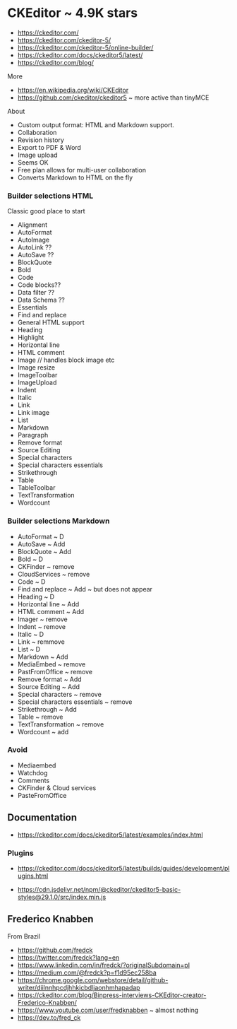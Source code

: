 # CKEditor ~ 4.9K stars

* https://ckeditor.com/
* https://ckeditor.com/ckeditor-5/
* https://ckeditor.com/ckeditor-5/online-builder/
* https://ckeditor.com/docs/ckeditor5/latest/
* https://ckeditor.com/blog/

More

* https://en.wikipedia.org/wiki/CKEditor
* https://github.com/ckeditor/ckeditor5 ~ more active than tinyMCE

About

* Custom output format: HTML and Markdown support.
* Collaboration
* Revision history
* Export to PDF & Word
* Image upload
* Seems OK
* Free plan allows for multi-user collaboration
* Converts Markdown to HTML on the fly


### Builder selections HTML

Classic good place to start

* Alignment
* AutoFormat
* AutoImage
* AutoLink ??
* AutoSave ??
* BlockQuote
* Bold
* Code
* Code blocks??
* Data filter ??
* Data Schema ??
* Essentials
* Find and replace
* General HTML support
* Heading
* Highlight
* Horizontal line
* HTML comment
* Image // handles block image etc
* Image resize
* ImageToolbar
* ImageUpload
* Indent
* Italic
* Link
* Link image
* List
* Markdown
* Paragraph
* Remove format
* Source Editing
* Special characters
* Special characters essentials
* Strikethrough
* Table
* TableToolbar
* TextTransformation
* Wordcount

### Builder selections Markdown

* AutoFormat ~ D
* AutoSave ~ Add
* BlockQuote ~ Add
* Bold ~ D
* CKFinder ~ remove
* CloudServices ~ remove
* Code ~ D
* Find and replace ~ Add ~ but does not appear
* Heading ~ D
* Horizontal line ~ Add
* HTML comment ~ Add
* Imager ~ remove
* Indent ~ remove
* Italic ~ D
* Link ~ remmove
* List ~ D
* Markdown ~ Add
* MediaEmbed ~ remove
* PastFromOffice ~ remove
* Remove format ~ Add
* Source Editing ~ Add
* Special characters ~ remove
* Special characters essentials ~ remove
* Strikethrough ~ Add
* Table ~ remove
* TextTransformation ~ remove
* Wordcount ~ add


### Avoid

* Mediaembed
* Watchdog
* Comments
* CKFinder & Cloud services
* PasteFromOffice

## Documentation

* https://ckeditor.com/docs/ckeditor5/latest/examples/index.html


### Plugins

* https://ckeditor.com/docs/ckeditor5/latest/builds/guides/development/plugins.html

* https://cdn.jsdelivr.net/npm/@ckeditor/ckeditor5-basic-styles@29.1.0/src/index.min.js


## Frederico Knabben

From Brazil

* https://github.com/fredck
* https://twitter.com/fredck?lang=en
* https://www.linkedin.com/in/fredck/?originalSubdomain=pl
* https://medium.com/@fredck?p=f1d95ec258ba
* https://chrome.google.com/webstore/detail/github-writer/diilnnhpcdjhhkjcbdljaonhmhapadap
* https://ckeditor.com/blog/Binpress-interviews-CKEditor-creator-Frederico-Knabben/
* https://www.youtube.com/user/fredknabben ~ almost nothing
* https://dev.to/fred_ck
